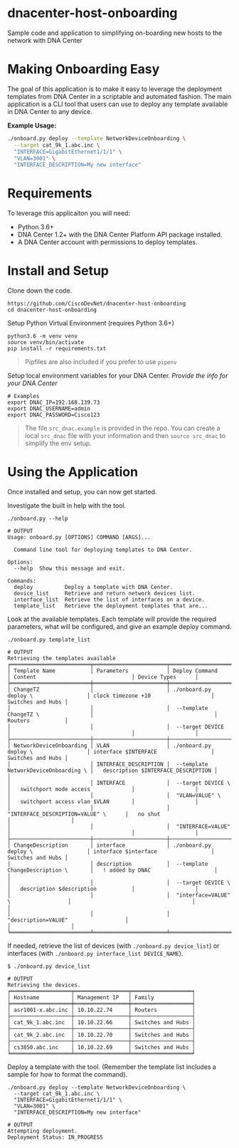 # dnacenter-host-onboarding
Sample code and application to simplifying on-boarding new hosts to the network with DNA Center 

# Making Onboarding Easy 
The goal of this application is to make it easy to leverage the deployment templates from DNA Center in a scriptable and automated fashion.  The main application is a CLI tool that users can use to deploy any template available in DNA Center to any device.  

**Example Usage:** 

```bash
./onboard.py deploy --template NetworkDeviceOnboarding \
  --target cat_9k_1.abc.inc \
  "INTERFACE=GigabitEthernet1/1/1" \
  "VLAN=3001" \
  "INTERFACE_DESCRIPTION=My new interface" 
```

# Requirements 
To leverage this applicaiton you will need: 

* Python 3.6+
* DNA Center 1.2+ with the DNA Center Platform API package installed.  
* A DNA Center account with permissions to deploy templates. 


# Install and Setup 

Clone down the code.  

    https://github.com/CiscoDevNet/dnacenter-host-onboarding
    cd dnacenter-host-onboarding 

Setup Python Virtual Environment (requires Python 3.6+)

    python3.6 -m venv venv 
    source venv/bin/activate
    pip install -r requirements.txt 

> Pipfiles are also included if you prefer to use `pipenv`

Setup local environment variables for your DNA Center.  *Provide the info for your DNA Center*

    # Examples 
    export DNAC_IP=192.168.139.73
    export DNAC_USERNAME=admin
    export DNAC_PASSWORD=Cisco123

> The file `src_dnac.example` is provided in the repo.  You can create a local `src_dnac` file with your information and then `source src_dnac` to simplify the env setup.  

# Using the Application 
Once installed and setup, you can now get started.  

Investigate the built in help with the tool. 

    ./onboard.py --help
    
    # OUTPUT
    Usage: onboard.py [OPTIONS] COMMAND [ARGS]...
    
      Command line tool for deploying templates to DNA Center.
    
    Options:
      --help  Show this message and exit.
    
    Commands:
      deploy          Deploy a template with DNA Center.
      device_list     Retrieve and return network devices list.
      interface_list  Retrieve the list of interfaces on a device.
      template_list   Retrieve the deployment templates that are...
      
Look at the available templates.  Each template will provide the required parameters, what will be configured, and give an example deploy command.  

    ./onboard.py template_list
    
    # OUTPUT
    Retrieving the templates available
    ╒═════════════════════════╤═══════════════════════╤═══════════════════════════════════════╤══════════════════════════════════════╤═══════════════════╕
    │ Template Name           │ Parameters            │ Deploy Command                        │ Content                              │ Device Types      │
    ╞═════════════════════════╪═══════════════════════╪═══════════════════════════════════════╪══════════════════════════════════════╪═══════════════════╡
    │ ChangeTZ                │                       │ ./onboard.py deploy \                 │ clock timezone +10                   │ Switches and Hubs │
    │                         │                       │  --template ChangeTZ \                │                                      │ Routers           │
    │                         │                       │  --target DEVICE                      │                                      │                   │
    ├─────────────────────────┼───────────────────────┼───────────────────────────────────────┼──────────────────────────────────────┼───────────────────┤
    │ NetworkDeviceOnboarding │ VLAN                  │ ./onboard.py deploy \                 │ interface $INTERFACE                 │ Switches and Hubs │
    │                         │ INTERFACE_DESCRIPTION │  --template NetworkDeviceOnboarding \ │   description $INTERFACE_DESCRIPTION │                   │
    │                         │ INTERFACE             │  --target DEVICE \                    │   switchport mode access             │                   │
    │                         │                       │  "VLAN=VALUE" \                       │   switchport access vlan $VLAN       │                   │
    │                         │                       │  "INTERFACE_DESCRIPTION=VALUE" \      │   no shut                            │                   │
    │                         │                       │  "INTERFACE=VALUE"                    │                                      │                   │
    ├─────────────────────────┼───────────────────────┼───────────────────────────────────────┼──────────────────────────────────────┼───────────────────┤
    │ ChangeDescription       │ interface             │ ./onboard.py deploy \                 │ interface $interface                 │ Switches and Hubs │
    │                         │ description           │  --template ChangeDescription \       │   ! added by DNAC                    │                   │
    │                         │                       │  --target DEVICE \                    │   description $description           │                   │
    │                         │                       │  "interface=VALUE" \                  │                                      │                   │
    │                         │                       │  "description=VALUE"                  │                                      │                   │
    ╘═════════════════════════╧═══════════════════════╧═══════════════════════════════════════╧══════════════════════════════════════╧═══════════════════╛    

    
If needed, retrieve the list of devices (with `./onboard.py device_list`) or interfaces (with `./onboard.py interface_list DEVICE_NAME`).  

    $ ./onboard.py device_list
    
    # OUTPUT
    Retrieving the devices.
    ╒═══════════════════╤═════════════════╤═══════════════════╕
    │ Hostname          │ Management IP   │ Family            │
    ╞═══════════════════╪═════════════════╪═══════════════════╡
    │ asr1001-x.abc.inc │ 10.10.22.74     │ Routers           │
    ├───────────────────┼─────────────────┼───────────────────┤
    │ cat_9k_1.abc.inc  │ 10.10.22.66     │ Switches and Hubs │
    ├───────────────────┼─────────────────┼───────────────────┤
    │ cat_9k_2.abc.inc  │ 10.10.22.70     │ Switches and Hubs │
    ├───────────────────┼─────────────────┼───────────────────┤
    │ cs3850.abc.inc    │ 10.10.22.69     │ Switches and Hubs │
    ╘═══════════════════╧═════════════════╧═══════════════════╛
    
Deploy a template with the tool.  (Remember the template list includes a sample for how to format the command). 

    ./onboard.py deploy --template NetworkDeviceOnboarding \
      --target cat_9k_1.abc.inc \
      "INTERFACE=GigabitEthernet1/1/1" \
      "VLAN=3001" \
      "INTERFACE_DESCRIPTION=My new interface" 
      
    # OUTPUT
    Attempting deployment.
    Deployment Status: IN_PROGRESS